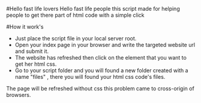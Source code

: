 #Hello fast life lovers
Hello fast life people this script made for helping people to get there part of html code with a simple click

#How it work's
- Just place the script file in your local server root.
- Open your index page in your browser and write the targeted website url and submit it.
- The website has refreshed then click on the element that you want to get her html css.
- Go to your script folder and you will found a new folder created with a name "files" , there you will found your html css code's files.

The page will be refreshed without css this problem came to cross-origin of browsers.